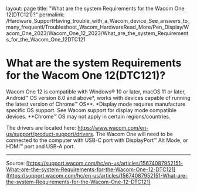layout: page
title: "What are the system Requirements for the Wacom One 12(DTC121)?"
permalink: /Hardware_SupportHaving_trouble_with_a_Wacom_device_See_answers_to_many_frequentl/Troubleshoot_Wacom_HardwareRead_More/Pen_Display/Wacom_One_2023/Wacom_One_12_2023/What_are_the_system_Requirements_for_the_Wacom_One_12DTC121

# What are the system Requirements for the Wacom One 12(DTC121)?

Wacom One 12 is compatible with Windows® 10 or later, macOS 11 or later, Android™ OS version 8.0 and above*, works with devices capable of running the latest version of Chrome™ OS**.
*Display mode requires manufacture specific OS support. See Wacom support for display mode compatible devices. **Chrome™ OS may not apply in certain regions/countries.

The drivers are located here: https://www.wacom.com/en-us/support/product-support/drivers.
The Wacom One will need to be connected to the computer with USB-C port with DisplayPort™ Alt Mode, or HDMI™ port and USB-A port.

---
Source: [https://support.wacom.com/hc/en-us/articles/15674087952151-What-are-the-system-Requirements-for-the-Wacom-One-12-DTC121](https://support.wacom.com/hc/en-us/articles/15674087952151-What-are-the-system-Requirements-for-the-Wacom-One-12-DTC121)
